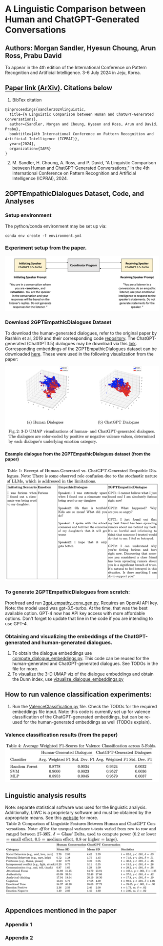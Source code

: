 # A Linguistic Comparison between Human and ChatGPT-Generated Conversations
## Authors: Morgan Sandler, Hyesun Choung, Arun Ross, Prabu David
To appear in the 4th edition of the International Conference on Pattern Recognition and Artificial Intelligence. 3-6 July 2024 in Jeju, Korea.
## [Paper link (ArXiv)](https://arxiv.org/abs/2401.16587). Citations below
1. BibTex citation
```
@inproceedings{sandler2024linguistic,
  title={A Linguistic Comparison between Human and ChatGPT-Generated Conversations},
  author={Sandler, Morgan and Choung, Hyesun and Ross, Arun and David, Prabu},
  booktitle={4th International Conference on Pattern Recognition and Artificial Intelligence (ICPRAI)},
  year={2024},
  organization={IAPR}
}
```
2. M. Sandler, H. Choung, A. Ross, and P. David, “A Linguistic Comparison between Human and ChatGPT-Generated Conversations,” in the 4th International Conference on Pattern Recognition
and Artificial Intelligence (ICPRAI), 2024.
## 2GPTEmpathicDialogues Dataset, Code, and Analyses

### Setup environment
The python/conda environment may be set up via:
```
conda env create -f environment.yml
```
### Experiment setup from the paper.
![2GPT Experiment Setup](paperfigures/2gpt_communication.png)

### Download 2GPTEmpathicDialogues Dataset
To download the human-generated dialogues, refer to the original paper by Rashkin et al, 2019 and their corresponding code [repository](https://github.com/facebookresearch/EmpatheticDialogues).
The ChatGPT-generated (ChatGPT3.5) dialogues may be download via this [link](https://drive.google.com/file/d/1GaHpHIGoKKNHrpjRx40lnljMn5v4b_zq/view?usp=sharing). Corresponding embeddings of the 2GPTEmpathicDialogues dataset can be downloaded [here](https://drive.google.com/file/d/1MjTyhbUCWFD9hF82Kzi8hxyrgDCf2H3B/view?usp=sharing). These were used in the following visualization from the paper:

![Umap viz](paperfigures/umapviz.png)

#### Example dialogue from the 2GPTEmpathicDialogues dataset (from the paper)
![Example dialogue](paperfigures/exampledialogue.png)

### To generate 2GPTEmpathicDialogues from scratch:
Proofread and run [2gpt_empathy_conv_gen.py](2gpt_empathy_conv_gen.py). Requires an OpenAI API key. Note: the model used was gpt-3.5-turbo. At the time, that was the best available option. GPT-4 now has API key access with more affordable options. Don't forget to update that line in the code if you are intending to use GPT-4.

### Obtaining and visualizing the embeddings of the ChatGPT-generated and human-generated dialogues.
1. To obtain the dialogue embeddings use [compute_dialogue_embeddings.py](compute_dialogue_embeddings.py). This code can be reused for the human-generated and ChatGPT-generated dialogues. See TODOs in the file for more.
2. To visualize the 3-D UMAP viz of the dialogue embeddings and obtain the Dunn index, use [vizualize_dialogue_embeddings.py](vizualize_dialogue_embeddings.py)

## How to run valence classification experiments:
1. Run the [ValenceClassification.py](ValenceClassification.py) file. Check the TODOs for the required embeddings file input. Note: this code is currently set up for valence classification of the ChatGPT-generated embeddings, but can be re-used for the human-generated embeddings as well (TODOs explain).

### Valence classification results (from the paper)
![Valence Classification Results](paperfigures/avg_fscores_valenceclass.png)

## Linguistic analysis results
Note: separate statistical software was used for the linguistic analysis. Additionally, LIWC is a proprietary software and must be obtained by the appropriate means. See this [website](https://www.liwc.app/) for more.
![Linguistic analysis](paperfigures/linguisticanalysis.png)


## Appendices mentioned in the paper
### Appendix 1
### Appendix 2
